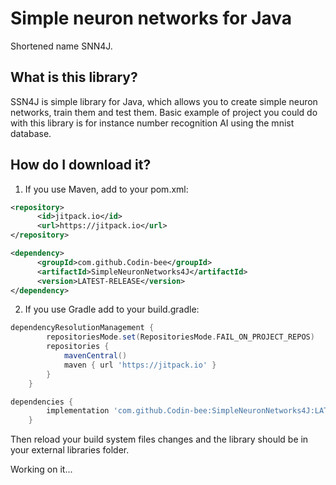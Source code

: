 # Simple neuron networks for Java
Shortened name SNN4J.

## What is this library?
SSN4J is simple library for Java, which allows you to create simple neuron networks, train them and test them. Basic example of project you could do with this library is for instance number recognition AI using the mnist database.

## How do I download it?
1. If you use Maven, add to your pom.xml: 
```xml
<repository>
      <id>jitpack.io</id>
      <url>https://jitpack.io</url>
</repository>

<dependency>
      <groupId>com.github.Codin-bee</groupId>
      <artifactId>SimpleNeuronNetworks4J</artifactId>
      <version>LATEST-RELEASE</version>
</dependency>

```
2. If you use Gradle add to your build.gradle:
```groovy
dependencyResolutionManagement {
		repositoriesMode.set(RepositoriesMode.FAIL_ON_PROJECT_REPOS)
		repositories {
			mavenCentral()
			maven { url 'https://jitpack.io' }
		}
	}

dependencies {
		implementation 'com.github.Codin-bee:SimpleNeuronNetworks4J:LATEST_RELEASE'
	}

```

Then reload your build system files changes and the library should be in your external libraries folder.

Working on it...
